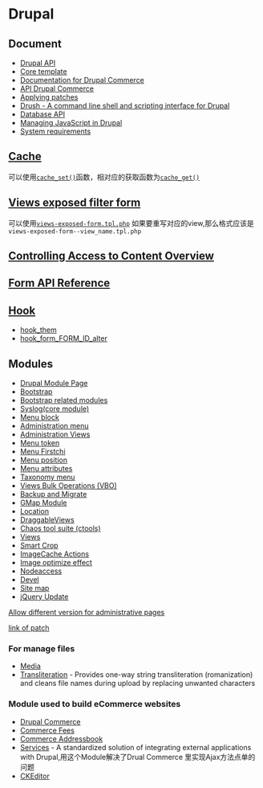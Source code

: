 # Drupal

## Document

* [Drupal API](https://api.drupal.org/api/drupal)
* [Core template](https://drupal.org/node/190815)
* [Documentation for Drupal Commerce](http://www.drupalcommerce.org/user-guide)
* [API Drupal Commerce](http://api.drupalcommerce.org)
* [Applying patches](https://drupal.org/patch/apply)
* [Drush - A command line shell and scripting interface for Drupal](http://drush.ws/)
* [Database API](https://drupal.org/developing/api/database)
* [Managing JavaScript in Drupal](https://drupal.org/node/756722)
* [System requirements](https://drupal.org/requirements)

## [Cache](https://api.drupal.org/api/drupal/includes%21cache.inc)

可以使用[`cache_set()`](https://api.drupal.org/api/drupal/includes%21cache.inc/function/cache_set/7)函数，相对应的获取函数为[`cache_get()`](https://api.drupal.org/api/drupal/includes%21cache.inc/function/cache_get/7)

## [Views exposed filter form](http://drupal.stackexchange.com/questions/44598/override-views-exposed-form)

可以使用[`views-exposed-form.tpl.php`](https://api.drupal.org/api/views/theme!views-exposed-form.tpl.php/7)
如果要重写对应的view,那么格式应该是`views-exposed-form--view_name.tpl.php`

## [Controlling Access to Content Overview](https://drupal.org/node/270000)

## [Form API Reference](https://api.drupal.org/api/drupal/developer!topics!forms_api_reference.html/7)

## [Hook](https://api.drupal.org/api/drupal/includes!module.inc/group/hooks/7)

* [hook_them](https://api.drupal.org/api/drupal/modules%21system%21system.api.php/function/hook_theme)
* [hook_form_FORM_ID_alter](https://api.drupal.org/api/drupal/modules!system!system.api.php/function/hook_form_FORM_ID_alter/7)

## Modules

* [Drupal Module Page](https://drupal.org/project/project_modul)
* [Bootstrap](https://drupal.org/project/bootstrap)
* [Bootstrap related modules](https://drupal.org/node/2011034)
* [Syslog(core module)](https://drupal.org)
* [Menu block](https://drupal.org/project/menu_blo)
* [Administration menu](https://drupal.org/project/admin_men)
* [Administration Views](https://drupal.org/project/admin_views)
* [Menu token](https://drupal.org/project/menu_token)
* [Menu Firstchi](https://drupal.org/project/menu_firstchild)
* [Menu position](https://drupal.org/project/menu_position)
* [Menu attributes](https://drupal.org/project/menu_attribut)
* [Taxonomy menu](https://drupal.org/project/taxonomy_menu)
* [Views Bulk Operations (VBO)](https://drupal.org/project/views_bulk_operations)
* [Backup and Migrate](https://drupal.org/project/backup_migrate)
* [GMap Module](https://drupal.org/project/gma)
* [Location](https://drupal.org/project/location)
* [DraggableViews](https://drupal.org/project/draggableviews)
* [Chaos tool suite (ctools)](https://drupal.org/project/ctools)
* [Views](https://drupal.org/project/view)
* [Smart Crop](https://drupal.org/project/smartcrop)
* [ImageCache Actions](https://drupal.org/project/imagecache_actions)
* [Image optimize effect](https://drupal.org/project/image_optimize_effect)
* [Nodeaccess](https://drupal.org/project/nodeaccess)
* [Devel](https://drupal.org/project/deve)
* [Site map](https://drupal.org/project/site_map)
* [jQuery Update](https://drupal.org/project/jquery_update)

[Allow different version for administrative pages](https://drupal.org/node/1524)

[link of patch](https://drupal.org/files/1524944-98-jquery_update.patch)

### For manage files

* [Media](https://drupal.org/project/media)
* [Transliteration](https://drupal.org/project/transliteration) - Provides one-way string transliteration (romanization) and cleans file names during upload by replacing unwanted characters

### Module used to build eCommerce websites

* [Drupal Commerce](https://drupal.org/project/commerce)
* [Commerce Fees](https://drupal.org/project/commerce_fees)
* [Commerce Addressbook](https://drupal.org/project/commerce_addressbook)
* [Services](https://drupal.org/project/services) - A standardized solution of integrating external applications with Drupal,用这个Module解决了Drual Commerce 里实现Ajax方法点单的问题
* [CKEditor](http://ckeditor.com)

